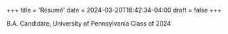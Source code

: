 +++
title = 'Résumé'
date = 2024-03-20T18:42:34-04:00
draft = false
+++

B.A. Candidate, University of Pennsylvania Class of 2024
